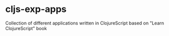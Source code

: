 # cljs-exp-apps
Collection of different applications written in ClojureScript based on "Learn ClojureScript" book
